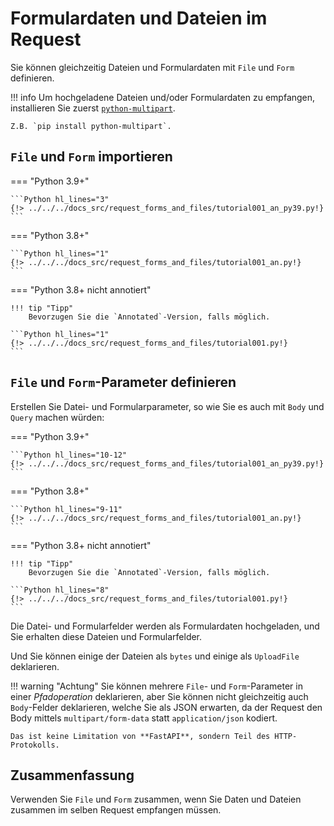# Formulardaten und Dateien im Request

Sie können gleichzeitig Dateien und Formulardaten mit `File` und `Form` definieren.

!!! info
    Um hochgeladene Dateien und/oder Formulardaten zu empfangen, installieren Sie zuerst <a href="https://andrew-d.github.io/python-multipart/" class="external-link" target="_blank">`python-multipart`</a>.

    Z.B. `pip install python-multipart`.

## `File` und `Form` importieren

=== "Python 3.9+"

    ```Python hl_lines="3"
    {!> ../../../docs_src/request_forms_and_files/tutorial001_an_py39.py!}
    ```

=== "Python 3.8+"

    ```Python hl_lines="1"
    {!> ../../../docs_src/request_forms_and_files/tutorial001_an.py!}
    ```

=== "Python 3.8+ nicht annotiert"

    !!! tip "Tipp"
        Bevorzugen Sie die `Annotated`-Version, falls möglich.

    ```Python hl_lines="1"
    {!> ../../../docs_src/request_forms_and_files/tutorial001.py!}
    ```

## `File` und `Form`-Parameter definieren

Erstellen Sie Datei- und Formularparameter, so wie Sie es auch mit `Body` und `Query` machen würden:

=== "Python 3.9+"

    ```Python hl_lines="10-12"
    {!> ../../../docs_src/request_forms_and_files/tutorial001_an_py39.py!}
    ```

=== "Python 3.8+"

    ```Python hl_lines="9-11"
    {!> ../../../docs_src/request_forms_and_files/tutorial001_an.py!}
    ```

=== "Python 3.8+ nicht annotiert"

    !!! tip "Tipp"
        Bevorzugen Sie die `Annotated`-Version, falls möglich.

    ```Python hl_lines="8"
    {!> ../../../docs_src/request_forms_and_files/tutorial001.py!}
    ```

Die Datei- und Formularfelder werden als Formulardaten hochgeladen, und Sie erhalten diese Dateien und Formularfelder.

Und Sie können einige der Dateien als `bytes` und einige als `UploadFile` deklarieren.

!!! warning "Achtung"
    Sie können mehrere `File`- und `Form`-Parameter in einer *Pfadoperation* deklarieren, aber Sie können nicht gleichzeitig auch `Body`-Felder deklarieren, welche Sie als JSON erwarten, da der Request den Body mittels `multipart/form-data` statt `application/json` kodiert.

    Das ist keine Limitation von **FastAPI**, sondern Teil des HTTP-Protokolls.

## Zusammenfassung

Verwenden Sie `File` und `Form` zusammen, wenn Sie Daten und Dateien zusammen im selben Request empfangen müssen.
